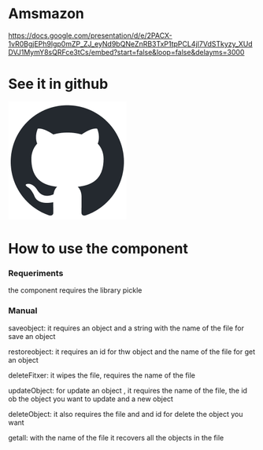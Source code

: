 # Amsmazon


https://docs.google.com/presentation/d/e/2PACX-1vR0BgjEPh9lgp0mZP_ZJ_eyNd9bQNeZnRB3TxP1tpPCL4jI7VdSTkyzy_XUdDVJ1MymY8sQRFce3tCs/embed?start=false&loop=false&delayms=3000

<h1>See it in github</h1>
<div class="text-center"><a  target="_blank" href="https://github.com/AleixMS5/Amsmazon.git"><img src="/static/github-mark.png" alt=""></a></div>




<h1>How to use the component</h1>
<h3>Requeriments</h3>
<p>the component requires the library pickle</p>
 
<h3>Manual</h3>
<p>saveobject: it requires an object and a string with the name of the file for save an object</p>

<p>restoreobject: it requires an id for thw object and the name of the file for get an object</p>

<p>deleteFitxer: it wipes the file, requires the name of the file</p>

<p>updateObject: for update an object , it requires the name of the file, the id ob the object you want to update and a new object</p>

<p>deleteObject: it also requires the file and and id for delete the object you want</p>
 
<p>getall: with the name of the file it recovers all the objects in the file</p>
